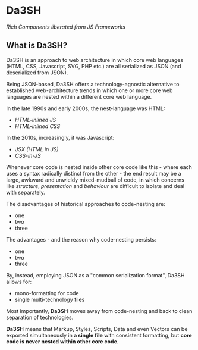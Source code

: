 # Da3SH
*Rich Components liberated from JS Frameworks*

## What is Da3SH?

Da3SH is an approach to web architecture in which core web languages (HTML, CSS, Javascript, SVG, PHP etc.) are all serialized as JSON (and deserialized from JSON).

Being JSON-based, Da3SH offers a technology-agnostic alternative to established web-architecture trends in which one or more core web languages are nested within a different core web language.

In the late 1990s and early 2000s, the nest-language was HTML:

 - *HTML-inlined JS*
 - *HTML-inlined CSS*

In the 2010s, increasingly, it was Javascript:

 - *JSX (HTML in JS)*
 - *CSS-in-JS*

Whenever core code is nested inside other core code like this - where each uses a syntax radically distinct from the other - the end result may be a large, awkward and unwieldy mixed-mudball of code, in which concerns like *structure*, *presentation* and *behaviour* are difficult to isolate and deal with separately.

The disadvantages of historical approaches to code-nesting are:

 - one
 - two
 - three

The advantages - and the reason why code-nesting persists:

 - one
 - two
 - three

By, instead, employing JSON as a "common serialization format", Da3SH allows for:

- mono-formatting for code
- single multi-technology files

Most importantly, **Da3SH** moves away from code-nesting and back to clean separation of technologies.

**Da3SH** means that Markup, Styles, Scripts, Data and even Vectors can be exported simultaneously in **a single file** with consistent formatting, but **core code is never nested within other core code**.
